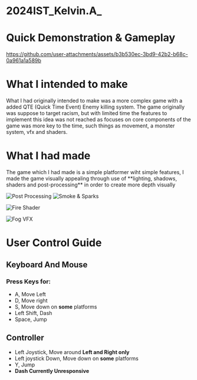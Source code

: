 # 2024IST_Kelvin.A_

# Quick Demonstration & Gameplay
https://github.com/user-attachments/assets/b3b530ec-3bd9-42b2-b68c-0a961a1a589b

# What I intended to make
<p>What I had originally intended to make was a more complex game with a added QTE (Quick Time Event) Enemy killing system. The game originally was suppose to target racism, but with limited time the features to implement this idea was not reached as focuses on core components of the game was more key to the time, such things as movement, a monster system, vfx and shaders.</p>

# What I had made
<p>The game which I had made is a simple platformer wiht simple features, I made the game visually appealing through use of **lighting, shadows, shaders and post-processing** in order to create more depth visually</p>

![Post Processing](https://github.com/user-attachments/assets/6a2f9842-49d7-496c-88e8-5a3adddda8da) ![Smoke & Sparks](https://github.com/user-attachments/assets/262434d6-8281-4a63-9214-79de870f2ce6)

![Fire Shader](https://github.com/user-attachments/assets/b67c547f-0fb0-484e-95a5-b6635df883c9)

![Fog VFX](https://github.com/user-attachments/assets/fb316b80-9147-4a8a-bfb5-8f8b37d856ff)

# User Control Guide
## Keyboard And Mouse
### Press Keys for:
- A, Move Left
- D, Move right
- S, Move down on **some** platforms
- Left Shift, Dash
- Space, Jump

## Controller
- Left Joystick, Move around **Left and Right only**
- Left joystick Down, Move down on **some** platforms
- Y, Jump
- **Dash Currently Unresponsive**
